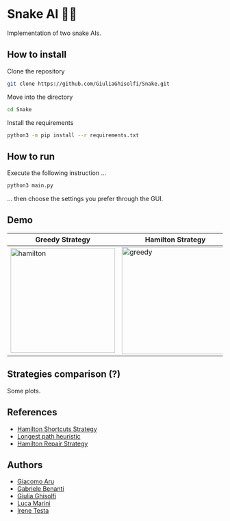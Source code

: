 # Snake AI 🐍🤖
Implementation of two snake AIs.
## How to install
Clone the repository
```bash
git clone https://github.com/GiuliaGhisolfi/Snake.git
```
Move into the directory
```bash
cd Snake
```
Install the requirements
```bash
python3 -m pip install --r requirements.txt
```
## How to run
Execute the following instruction ...
```bash
python3 main.py
```
... then choose the settings you prefer through the GUI.
## Demo
| Greedy Strategy | Hamilton Strategy |
| --------------- | ----------------- |
|<img width="244" alt="hamilton" src="https://user-images.githubusercontent.com/46034276/211070988-fa47410c-d2b9-455f-a16f-e0f3f8c8e387.png">|<img width="250" alt="greedy" src="https://user-images.githubusercontent.com/46034276/211070827-66e5b15d-9ed3-4ff0-b8b0-3e1c268e6b85.png">|

## Strategies comparison (?)
Some plots.
## References
- [Hamilton Shortcuts Strategy](https://johnflux.com/2015/05/02/nokia-6110-part-3-algorithms/)
- [Longest path heuristic](https://github.com/chuyangliu/snake/blob/master/docs/algorithms.md)
- [Hamilton Repair Strategy](https://www.youtube.com/watch?v=TOpBcfbAgPg&t=32s)
## Authors
- [Giacomo Aru](https://github.com/GiacomoAru)
- [Gabriele Benanti](https://github.com/gabena98)
- [Giulia Ghisolfi](https://github.com/GiuliaGhisolfi)
- [Luca Marini](https://github.com/LucaMaro1)
- [Irene Testa](https://github.com/iretes)
